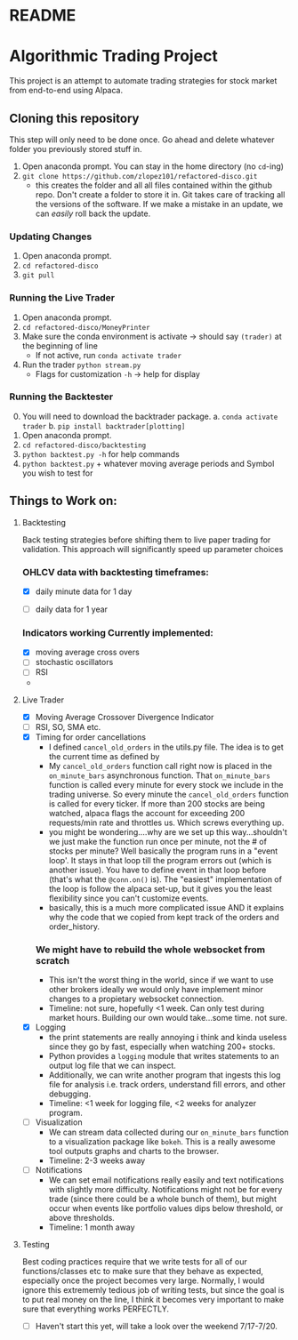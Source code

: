 # README

# Algorithmic Trading Project

This project is an attempt to automate trading strategies for stock market from end-to-end using Alpaca.


## Cloning this repository
This step will only need to be done once. Go ahead and delete whatever folder you previously stored stuff in. 
1. Open anaconda prompt. You can stay in the home directory (no `cd`-ing)
2. `git clone https://github.com/zlopez101/refactored-disco.git`
    * this creates the folder and all all files contained within the github repo. Don't create a folder to store it in. Git takes care of tracking all the versions of the software. If we make a mistake in an update, we can *easily* roll back the update. 

### Updating Changes

1. Open anaconda prompt.
2. `cd refactored-disco`
3. `git pull`

### Running the Live Trader

1. Open anaconda prompt.
2. `cd refactored-disco/MoneyPrinter`
4. Make sure the conda environment is activate → should say `(trader)` at the beginning of line
    - If not active, run `conda activate trader`
5. Run the trader `python stream.py` 
    - Flags for customization `-h` → help for display

### Running the Backtester
0. You will need to download the backtrader package.
    a. `conda activate trader`
    b. `pip install backtrader[plotting]`
1. Open anaconda prompt.
2. `cd refactored-disco/backtesting`
3. `python backtest.py -h` for help commands
4. `python backtest.py` + whatever moving average periods and Symbol you wish to test for

## Things to Work on:

1. Backtesting

    Back testing strategies before shifting them to live paper trading for validation. This approach will significantly speed up parameter choices

    ### OHLCV data with backtesting timeframes:
    - [x] daily minute data for 1 day 
    - [ ] daily data for 1 year
    

    ### Indicators working Currently implemented:
    - [x]  moving average cross overs
    - [ ]  stochastic oscillators
    - [ ]  RSI
    - 
2. Live Trader
    - [x]  Moving Average Crossover Divergence Indicator
    - [ ]  RSI, SO, SMA etc.
    - [X]  Timing for order cancellations
        * I defined `cancel_old_orders` in the utils.py file. The idea is to get the current time as defined by 
        * My `cancel_old_orders` function call right now is placed in the `on_minute_bars` asynchronous function. That `on_minute_bars` function is called every minute for every stock we include in the trading universe. So every minute the `cancel_old_orders` function is called for every ticker. If more than 200 stocks are being watched, alpaca flags the account for exceeding 200 requests/min rate and throttles us. Which screws everything up. 
        * you might be wondering....why are we set up this way...shouldn't we just make the function run once per minute, not the # of stocks per minute? Well basically the program runs in a "event loop'. It stays in that loop till the program errors out (which is another issue). You have to define event in that loop before (that's what the `@conn.on()` is). The "easiest" implementation of the loop is follow the alpaca set-up, but it gives you the least flexibility since you can't customize events.
        * basically, this is a much more complicated issue AND it explains why the code that we copied from kept track of the orders and order_history.
        ### We might have to rebuild the whole websocket from scratch
        * This isn't the worst thing in the world, since if we want to use other brokers ideally we would only have implement minor changes to a propietary websocket connection. 
        * Timeline: not sure, hopefully <1 week. Can only test during market hours. Building our own would take...some time. not sure.
    - [x]  Logging
        * the print statements are really annoying i think and kinda useless since they go by fast, especially when watching 200+ stocks. 
        * Python provides a `logging` module that writes statements to an output log file that we can inspect. 
        * Additionally, we can write another program that ingests this log file for analysis i.e. track orders, understand fill errors, and other debugging.
        * Timeline: <1 week for logging file, <2 weeks for analyzer program.
    - [ ]  Visualization
        * We can stream data collected during our `on_minute_bars` function to a visualization package like `bokeh`. This is a really awesome tool outputs graphs and charts to the browser. 
        * Timeline: 2-3 weeks away
    - [ ] Notifications
        * We can set email notifications really easily and text notifications with slightly more difficulty. Notifications might not be for every trade (since there could be a whole bunch of them), but might occur when events like portfolio values dips below threshold, or above thresholds. 
        * Timeline: 1 month away
3. Testing

    Best coding practices require that we write tests for all of our functions/classes etc to make sure that they behave as expected, especially once the project becomes very large. Normally, I would ignore this extrememly tedious job of writing tests, but since the goal is to put real money on the line, I think it becomes very important to make sure that everything works PERFECTLY. 
    - [ ]  Haven't start this yet, will take a look over the weekend 7/17-7/20.
